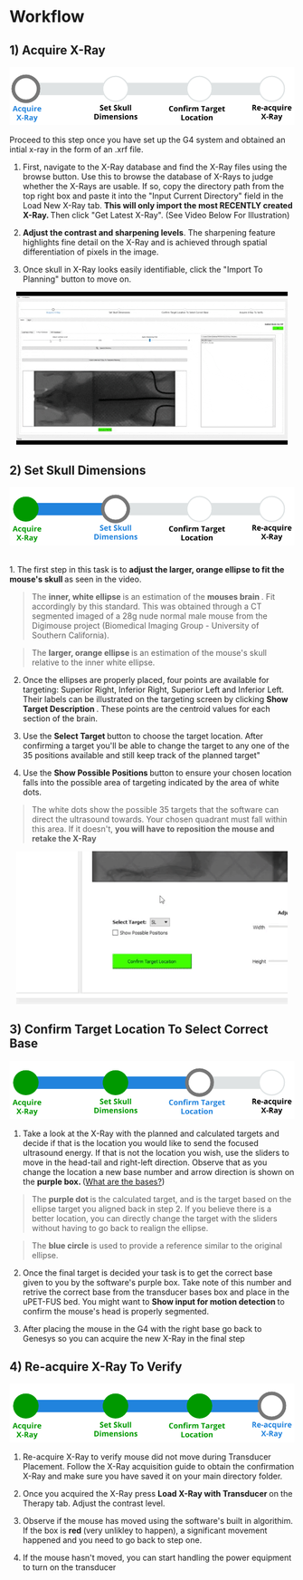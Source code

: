 # Workflow

## 1) Acquire X-Ray

![image](/pbar.png)

Proceed to this step once you have set up the G4 system and obtained an intial x-ray in the form of an .xrf file. 

1. First, navigate to the X-Ray database and find the X-Ray files using the browse button. Use this to browse the database of X-Rays to judge whether the X-Rays are usable. If so, copy the directory path from the top right box and paste it into the "Input Current Directory" field in the Load New X-Ray tab. <b> This will only import the most RECENTLY created X-Ray. </b> Then click "Get Latest X-Ray".  (See Video Below For Illustration) 

2. <b> Adjust the contrast and sharpening levels</b>. The sharpening feature highlights fine detail on the X-Ray and is achieved through spatial differentiation of pixels in the image.

3. Once skull in X-Ray looks easily identifiable, click the "Import To Planning" button to move on.

<p align = "center">
<img src=import.gif> 
</p>

## 2) Set Skull Dimensions

![image](/pbar2.png)

<br> 
1. The first step in this task is to <b> adjust the larger, orange ellipse to fit the mouse's skull </b> as seen in the video.

<blockquote> The <b> inner, white ellipse </b> is an estimation of the <b> mouses brain </b>. Fit accordingly by this standard. This was obtained through a CT segmented imaged of a 28g nude normal male mouse from the Digimouse project (Biomedical Imaging Group - University of Southern California). </blockquote>
<blockquote> The <b> larger, orange ellipse </b> is an estimation of the mouse's skull relative to the inner white ellipse. </blockquote>

2. Once the ellipses are properly placed, four points are available for targeting: Superior Right, Inferior Right, Superior Left and Inferior Left. Their labels can be illustrated on the targeting screen by clicking <b> Show Target Description </b>. These points are the centroid values for each section of the brain. 

3. Use the <b> Select Target </b> button to choose the target location. After confirming a target you'll be able to change the target to any one of the 35 positions available and still keep track of the planned target"

4. Use the <b> Show Possible Positions </b> button to ensure your chosen location falls into the possible area of targeting indicated by the area of white dots. 

<blockquote> The white dots show the possible 35 targets that the software can direct the ultrasound towards. Your chosen quadrant must fall within this area. If it doesn't, <b> you will have to reposition the mouse and retake the X-Ray </b> </blockquote>

<p align = "center">
<img src=targeting.gif> 
</p>


## 3) Confirm Target Location To Select Correct Base
![image](/pbar3.png)

1. Take a look at the X-Ray with the planned and calculated targets and decide if that is the location you would like to send the focused ultrasound energy. If that is not the location you wish, use the sliders to move in the head-tail and right-left direction. Observe that as you change the location a new base number and arrow direction is shown on the <b> purple box. </b> ([What are the bases?](uPET.md))

<blockquote> The <b> purple dot </b> is the calculated target, and is the target based on the ellipse target you aligned back in step 2. If you believe there is a better location, you can directly change the target with the sliders without having to go back to realign the ellipse. </blockquote>

<blockquote> The <b> blue circle</b> is used to provide a reference similar to the original ellipse.  </blockquote>

2. Once the final target is decided your task is to get the correct base given to you by the software's purple box. Take note of this number and retrive the correct base from the transducer bases box and place in the uPET-FUS bed. You might want to <b> Show input for motion detection </b> to confirm the mouse's head is properly segmented. 

3. After placing the mouse in the G4 with the right base go back to Genesys so you can acquire the new X-Ray in the final step


## 4) Re-acquire X-Ray To Verify

![image](/pbar4.png)

1. Re-acquire X-Ray to verify mouse did not move during Transducer Placement. Follow the X-Ray acquisition guide to obtain the confirmation X-Ray and make sure you have saved it on your main directory folder. 

2. Once you acquired the X-Ray press <b> Load X-Ray with Transducer </b> on the Therapy tab.  Adjust the contrast level. 

3. Observe if the mouse has moved using the software's built in algorithim. If the box is <b> red </b> (very unlikley to happen), a significant movement happened and you need to go back to step one.

4. If the mouse hasn't moved, you can start handling the power equipment to turn on the transducer